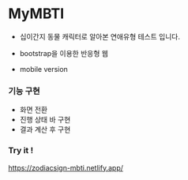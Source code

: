 # MyMBTI
- 십이간지 동물 캐릭터로 알아본 연애유형 테스트 입니다.
- bootstrap을 이용한 반응형 웹

- mobile version

 
### 기능 구현
- 화면 전환
- 진행 상태 바 구현
- 결과 계산 후 구현

### Try it !
https://zodiacsign-mbti.netlify.app/

